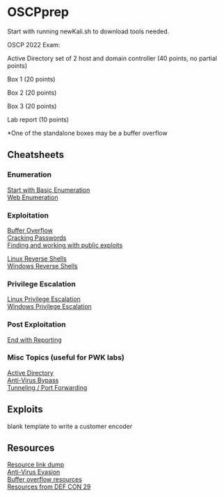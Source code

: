 # OSCPprep 
Start with running newKali.sh to download tools needed. 

OSCP 2022 Exam:  

Active Directory set of 2 host and domain controller (40 points, no partial points)   

Box 1 (20 points)

Box 2 (20 points)

Box 3 (20 points)

Lab report (10 points)

*One of the standalone boxes may be a buffer overflow


## Cheatsheets
### Enumeration
[Start with Basic Enumeration](https://github.com/Scr1ptK1ddie/OSCPprep/blob/main/Enumeration/Basic_Enum.md)   
[Web Enumeration](https://github.com/Scr1ptK1ddie/OSCPprep/blob/main/Enumeration/Web_Enumeration.md)    

### Exploitation 
[Buffer Overflow](https://github.com/Scr1ptK1ddie/OSCPprep/blob/main/Exploitation/Buffer_overflow.md)  
[Cracking Passwords](https://github.com/Scr1ptK1ddie/OSCPprep/blob/main/Exploitation/Cracking.md)  
[Finding and working with public exploits](https://github.com/Scr1ptK1ddie/OSCPprep/blob/main/Exploitation/Public_Exploits.md) 

[Linux Reverse Shells](https://github.com/Scr1ptK1ddie/OSCPprep/blob/main/Unix/Unix_Reverse_Shells.md)     
[Windows Reverse Shells](https://github.com/Scr1ptK1ddie/OSCPprep/blob/main/Windows/Windows_Reverse_Shells.md)    

### Privilege Escalation 
[Linux Privilege Escalation](https://github.com/Scr1ptK1ddie/OSCPprep/blob/main/Unix/Unix_Priv_Esc.md)     
[Windows Privilege Escalation](https://github.com/Scr1ptK1ddie/OSCPprep/blob/main/Windows/Windows_Priv_Esc.md) 

### Post Exploitation 
[End with Reporting](https://github.com/Scr1ptK1ddie/OSCPprep/blob/main/Post_Exploitation/Reporting.md) 

### Misc Topics (useful for PWK labs) 
[Active Directory](https://github.com/Scr1ptK1ddie/OSCPprep/blob/main/CheatSheets/ActiveDirectory.md)    
[Anti-Virus Bypass](https://github.com/Scr1ptK1ddie/OSCPprep/blob/main/CheatSheets/AntiVirusBypass.md)     
[Tunneling / Port Forwarding](https://github.com/Scr1ptK1ddie/OSCPprep/blob/main/CheatSheets/Tunneling.md)  


## Exploits 
blank template to write a customer encoder 


## Resources 
[Resource link dump](https://github.com/Scr1ptK1ddie/OSCPprep/blob/main/Resources/ResourceDump.md)    
[Anti-Virus Evasion](https://github.com/Scr1ptK1ddie/OSCPprep/blob/main/Resources/AntiVirusEvasion.md)   
[Buffer overflow resources](https://github.com/Scr1ptK1ddie/OSCPprep/blob/main/Resources/BufferOverflowResources.md)      
[Resources from DEF CON 29](https://github.com/Scr1ptK1ddie/OSCPprep/blob/main/Resources/DEFCON29.md)    

